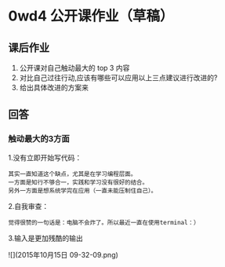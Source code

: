 # 0wd4 公开课作业（草稿）


## 课后作业
1. 公开课对自己触动最大的 top 3 内容
1. 对比自己过往行动,应该有哪些可以应用以上三点建议进行改进的?
1. 给出具体改进的方案来



## 回答

 
### 触动最大的3方面
 
 1.没有立即开始写代码：
    
    其实一直知道这个缺点，尤其是在学习编程层面。
    一方面是知行不够合一，实践和学习没有很好的结合。
    另外一方面是想系统学完在应用（一直未能压制住自己）。
 
 2.自我审查：
 
    觉得很赞的一句话是：电脑不会炸了。所以最近一直在使用terminal：）
 
3.输入是更加残酷的输出

![](2015年10月15日 09-32-09.png)











 

